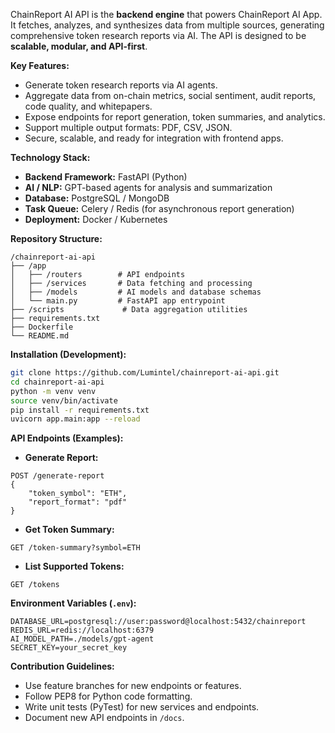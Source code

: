 ChainReport AI API is the **backend engine** that powers ChainReport AI App. It fetches, analyzes, and synthesizes data from multiple sources, generating comprehensive token research reports via AI. The API is designed to be **scalable, modular, and API-first**.

**Key Features:**

* Generate token research reports via AI agents.
* Aggregate data from on-chain metrics, social sentiment, audit reports, code quality, and whitepapers.
* Expose endpoints for report generation, token summaries, and analytics.
* Support multiple output formats: PDF, CSV, JSON.
* Secure, scalable, and ready for integration with frontend apps.

**Technology Stack:**

* **Backend Framework:** FastAPI (Python)
* **AI / NLP:** GPT-based agents for analysis and summarization
* **Database:** PostgreSQL / MongoDB
* **Task Queue:** Celery / Redis (for asynchronous report generation)
* **Deployment:** Docker / Kubernetes

**Repository Structure:**

```
/chainreport-ai-api
├── /app
│   ├── /routers        # API endpoints
│   ├── /services       # Data fetching and processing
│   ├── /models         # AI models and database schemas
│   └── main.py         # FastAPI app entrypoint
├── /scripts             # Data aggregation utilities
├── requirements.txt
├── Dockerfile
└── README.md
```

**Installation (Development):**

```bash
git clone https://github.com/Lumintel/chainreport-ai-api.git
cd chainreport-ai-api
python -m venv venv
source venv/bin/activate
pip install -r requirements.txt
uvicorn app.main:app --reload
```

**API Endpoints (Examples):**

* **Generate Report:**

```
POST /generate-report
{
    "token_symbol": "ETH",
    "report_format": "pdf"
}
```

* **Get Token Summary:**

```
GET /token-summary?symbol=ETH
```

* **List Supported Tokens:**

```
GET /tokens
```

**Environment Variables (`.env`):**

```
DATABASE_URL=postgresql://user:password@localhost:5432/chainreport
REDIS_URL=redis://localhost:6379
AI_MODEL_PATH=./models/gpt-agent
SECRET_KEY=your_secret_key
```

**Contribution Guidelines:**

* Use feature branches for new endpoints or features.
* Follow PEP8 for Python code formatting.
* Write unit tests (PyTest) for new services and endpoints.
* Document new API endpoints in `/docs`.
